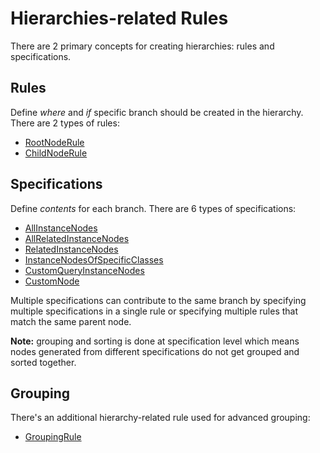 # Hierarchies-related Rules

There are 2 primary concepts for creating hierarchies: rules and specifications.

## Rules

Define *where* and *if* specific branch should be created in the hierarchy. There are 2 types of rules:
- [RootNodeRule](./rules/RootNodeRule.md)
- [ChildNodeRule](./rules/ChildNodeRule.md)

## Specifications

Define *contents* for each branch. There are 6 types of specifications:
- [AllInstanceNodes](./specifications/AllInstanceNodes.md)
- [AllRelatedInstanceNodes](./specifications/AllRelatedInstanceNodes.md)
- [RelatedInstanceNodes](./specifications/RelatedInstanceNodes.md)
- [InstanceNodesOfSpecificClasses](./specifications/InstanceNodesOfSpecificClasses.md)
- [CustomQueryInstanceNodes](./specifications/CustomQueryInstanceNodes.md)
- [CustomNode](./specifications/CustomNode.md)

Multiple specifications can contribute to the same branch by specifying multiple
specifications in a single rule or specifying multiple rules that match the same
parent node.

**Note:**  grouping and sorting is done at specification level which
means nodes generated from different specifications do not get grouped and sorted together.

## Grouping

There's an additional hierarchy-related rule used for advanced grouping:
- [GroupingRule](./rules/GroupingRule.md)
